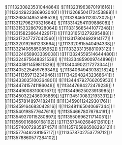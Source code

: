 ![[1113230823531044864]]
![[1113231963870191616]]
![[1113242922386903040]]
![[1113268504172453888]]
![[1113268504952598528]]
![[1113284651123073025]]
![[1113312796270321664]]
![[1113314254113988608]]
![[1113315332867928064]]
![[1113315685441077248]]
![[1113315823664422917]]
![[1113316513279295488]]
![[1113317247727042560]]
![[1113317804692914177]]
![[1113320192661233664]]
![[1113320815540494338]]
![[1113321406585085952]]
![[1113323313588109312]]
![[1113324058903339008]]
![[1113324559514644480]]
![[1113324975648321539]]
![[1113334859009744896]]
![[1113403911459811329]]
![[1113404902217273344]]
![[1113405225459769349]]
![[1113406494303821824]]
![[1113411359713234946]]
![[1113429482432368641]]
![[1113433035100364801]]
![[1113444792766205953]]
![[1113447415741186049]]
![[1113447694272479239]]
![[1113449008310001671]]
![[1113449625023913985]]
![[1113450322436005889]]
![[1113451008321933312]]
![[1113457814897418241]]
![[1113459011242930176]]
![[1113459164683042816]]
![[1113481165040697344]]
![[1113540198577647616]]
![[1113546678076764161]]
![[1113549370115280897]]
![[1113550696211714051]]
![[1113569016860168192]]
![[1113573402684612610]]
![[1113574007293587457]]
![[1113576589650829312]]
![[1113577646238195717]]
![[1113578702753779712]]
![[1113578860577284102]]
